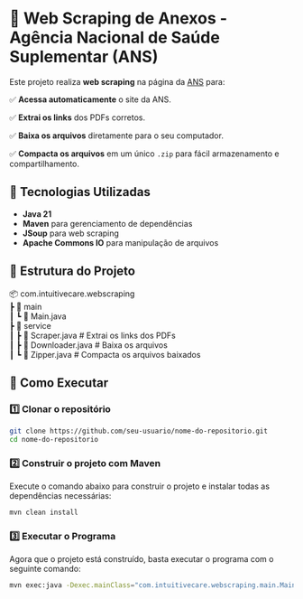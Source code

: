 # 📄 Web Scraping de Anexos - Agência Nacional de Saúde Suplementar (ANS)

Este projeto realiza **web scraping** na página da [ANS](https://www.gov.br/ans/pt-br/acesso-a-informacao/participacao-da-sociedade/atualizacao-do-rol-de-procedimentos) para:


✅ **Acessa automaticamente** o site da ANS.

✅ **Extrai os links** dos PDFs corretos.

✅ **Baixa os arquivos** diretamente para o seu computador.

✅ **Compacta os arquivos** em um único `.zip` para fácil armazenamento e compartilhamento.

## 🚀 Tecnologias Utilizadas  
- **Java 21**  
- **Maven** para gerenciamento de dependências  
- **JSoup** para web scraping  
- **Apache Commons IO** para manipulação de arquivos  

## 📂 Estrutura do Projeto  

📦 com.intuitivecare.webscraping  
┣ 📂 main  
┃ ┗ 📜 Main.java  
┣ 📂 service  
┃ ┣ 📜 Scraper.java  # Extrai os links dos PDFs  
┃ ┣ 📜 Downloader.java  # Baixa os arquivos  
┃ ┗ 📜 Zipper.java  # Compacta os arquivos baixados  

## 🔧 Como Executar  

### 1️⃣ Clonar o repositório  
```bash
git clone https://github.com/seu-usuario/nome-do-repositorio.git
cd nome-do-repositorio
````
### 2️⃣ Construir o projeto com Maven

Execute o comando abaixo para construir o projeto e instalar todas as dependências necessárias:

```bash
mvn clean install
````

### 3️⃣ Executar o Programa

Agora que o projeto está construído, basta executar o programa com o seguinte comando:

```bash
mvn exec:java -Dexec.mainClass="com.intuitivecare.webscraping.main.Main"
````






